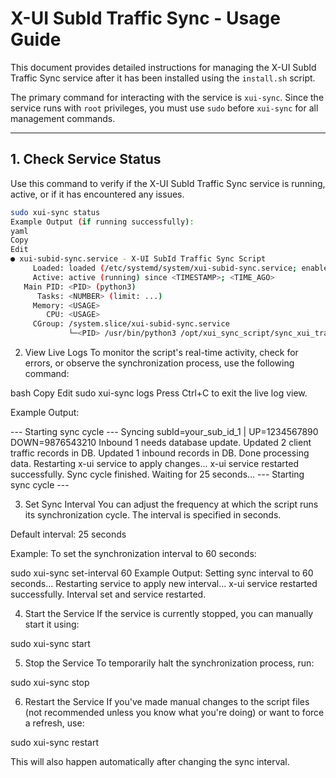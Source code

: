 # X-UI SubId Traffic Sync - Usage Guide

This document provides detailed instructions for managing the X-UI SubId Traffic Sync service after it has been installed using the `install.sh` script.

The primary command for interacting with the service is `xui-sync`. Since the service runs with `root` privileges, you must use `sudo` before `xui-sync` for all management commands.

---

## 1. Check Service Status

Use this command to verify if the X-UI SubId Traffic Sync service is running, active, or if it has encountered any issues.

```bash
sudo xui-sync status
Example Output (if running successfully):
yaml
Copy
Edit
● xui-subid-sync.service - X-UI SubId Traffic Sync Script
     Loaded: loaded (/etc/systemd/system/xui-subid-sync.service; enabled; vendor preset: enabled)
     Active: active (running) since <TIMESTAMP>; <TIME_AGO>
   Main PID: <PID> (python3)
      Tasks: <NUMBER> (limit: ...)
     Memory: <USAGE>
        CPU: <USAGE>
     CGroup: /system.slice/xui-subid-sync.service
             └─<PID> /usr/bin/python3 /opt/xui_sync_script/sync_xui_traffic.py
```
2. View Live Logs
To monitor the script's real-time activity, check for errors, or observe the synchronization process, use the following command:

bash
Copy
Edit
sudo xui-sync logs
Press Ctrl+C to exit the live log view.

Example Output:

--- Starting sync cycle ---
Syncing subId=your_sub_id_1 | UP=1234567890 DOWN=9876543210
Inbound 1 needs database update.
Updated 2 client traffic records in DB.
Updated 1 inbound records in DB.
Done processing data.
Restarting x-ui service to apply changes...
x-ui service restarted successfully.
Sync cycle finished. Waiting for 25 seconds...
--- Starting sync cycle ---




3. Set Sync Interval
You can adjust the frequency at which the script runs its synchronization cycle. The interval is specified in seconds.

Default interval: 25 seconds

Example: To set the synchronization interval to 60 seconds:

sudo xui-sync set-interval 60
Example Output:
Setting sync interval to 60 seconds...
Restarting service to apply new interval...
x-ui service restarted successfully.
Interval set and service restarted.


4. Start the Service
If the service is currently stopped, you can manually start it using:


sudo xui-sync start


5. Stop the Service
To temporarily halt the synchronization process, run:


sudo xui-sync stop


6. Restart the Service
If you've made manual changes to the script files (not recommended unless you know what you're doing) or want to force a refresh, use:


sudo xui-sync restart

This will also happen automatically after changing the sync interval.
